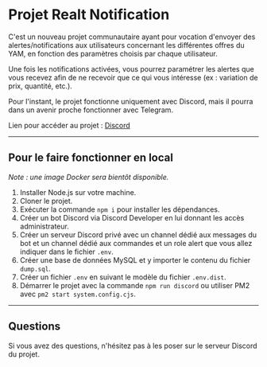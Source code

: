 # Projet Realt Notification

C'est un nouveau projet communautaire ayant pour vocation d'envoyer des alertes/notifications aux utilisateurs concernant les différentes offres du YAM, en fonction des paramètres choisis par chaque utilisateur.

Une fois les notifications activées, vous pourrez paramétrer les alertes que vous recevez afin de ne recevoir que ce qui vous intéresse (ex : variation de prix, quantité, etc.).

Pour l'instant, le projet fonctionne uniquement avec Discord, mais il pourra dans un avenir proche fonctionner avec Telegram.

Lien pour accéder au projet : [Discord](https://discord.gg/Fexax4DYYc)

---

## Pour le faire fonctionner en local

*Note : une image Docker sera bientôt disponible.*

1. Installer Node.js sur votre machine.
2. Cloner le projet.
3. Exécuter la commande `npm i` pour installer les dépendances.
4. Créer un bot Discord via Discord Developer en lui donnant les accès administrateur.
5. Créer un serveur Discord privé avec un channel dédié aux messages du bot et un channel dédié aux commandes et un role alert que vous allez indiquer dans le fichier `.env`.
6. Créer une base de données MySQL et y importer le contenu du fichier `dump.sql`.
7. Créer un fichier `.env` en suivant le modèle du fichier `.env.dist`.
8. Démarrer le projet avec la commande `npm run discord` ou utiliser PM2 avec `pm2 start system.config.cjs`.

---

## Questions

Si vous avez des questions, n'hésitez pas à les poser sur le serveur Discord du projet.

